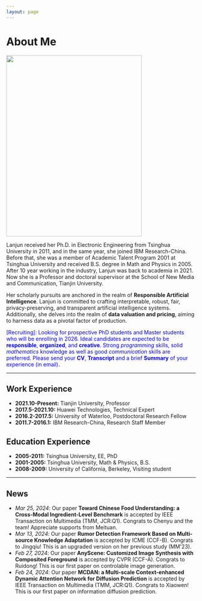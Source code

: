 ```yaml
---
layout: page
---
```


# About Me

<img src="./images/wanglanjun.png" class="floatpic" width="360" height="480">

Lanjun received her Ph.D. in Electronic Engineering from Tsinghua University in 2011, and in the same year, she joined IBM Research-China. Before that, she was a member of Academic Talent Program 2001 at Tsinghua University and received B.S. degree in Math and Physics in 2005. After 10 year working in the industry, Lanjun was back to academia in 2021. Now she is a Professor and doctoral supervisor at the School of New Media and Communication, Tianjin University. 
 
Her scholarly pursuits are anchored in the realm of **Responsible Artificial Intelligence**. Lanjun is committed to crafting interpretable, robust, fair, privacy-preserving, and transparent artificial intelligence systems. Additionally, she delves into the realm of **data valuation and pricing**, aiming to harness data as a pivotal factor of production.


<span style="color:blue">[Recruiting]:  Looking for prospective PhD students and Master students who will be enrolling in 2026.   Ideal candidates are expected to be **responsible**, **organized**, and **creative**. Strong *programming* skills, solid *mathematics* knowledge as well as good *communication* skills are preferred.  Please send your **CV**, **Transcript** and a brief **Summary** of your experience (in email). <span>


---
## Work Experience
- **2021.10-Present:** Tianjin University, Professor
- **2017.5-2021.10:** Huawei Technologies, Technical Expert
- **2016.2-2017.5:** University of Waterloo, Postdoctoral Research Fellow
- **2011.7-2016.1:** IBM Research-China, Research Staff Member

## Education Experience
- **2005-2011:** Tsinghua University, EE,  PhD
- **2001-2005:** Tsinghua University, Math & Physics, B.S.
- **2008-2009:** University of California, Berkeley, Visiting student


---
## News
- *Mar 25, 2024*: Our paper **Toward Chinese Food Understanding: a Cross-Modal Ingredient-Level Benchmark** is accepted by IEEE Transaction on Multimedia (TMM, JCR:Q1).  Congrats to Chenyu and the team! Appreciate supports from Meituan.
- *Mar 13, 2024*: Our paper **Rumor Detection Framework Based on Multi-source Knowledge Adaptation** is accepted by ICME (CCF-B).  Congrats to Jingqiu! This is an upgraded version on her previous study (MM'23).
- *Feb 27, 2024*: Our paper **AnyScene: Customized Image Synthesis with Composited Foreground** is accepted by CVPR (CCF-A).  Congrats to Ruidong! This is our first paper on controlable image generation.
- *Feb 24, 2024*: Our paper **MCDAN: a Multi-scale Context-enhanced Dynamic Attention Network for Diffusion Prediction** is accepted by IEEE Transaction on Multimedia  (TMM, JCR:Q1).  Congrats to Xiaowen!  This is our first paper on information diffusion prediction.


